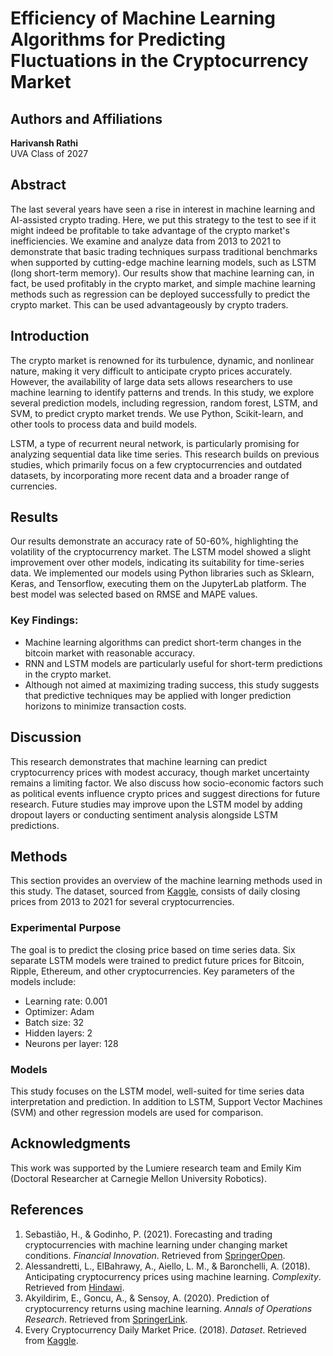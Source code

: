 # Efficiency of Machine Learning Algorithms for Predicting Fluctuations in the Cryptocurrency Market

## Authors and Affiliations
**Harivansh Rathi**  
UVA Class of 2027

## Abstract
The last several years have seen a rise in interest in machine learning and AI-assisted crypto trading. Here, we put this strategy to the test to see if it might indeed be profitable to take advantage of the crypto market's inefficiencies. We examine and analyze data from 2013 to 2021 to demonstrate that basic trading techniques surpass traditional benchmarks when supported by cutting-edge machine learning models, such as LSTM (long short-term memory). Our results show that machine learning can, in fact, be used profitably in the crypto market, and simple machine learning methods such as regression can be deployed successfully to predict the crypto market. This can be used advantageously by crypto traders.

## Introduction
The crypto market is renowned for its turbulence, dynamic, and nonlinear nature, making it very difficult to anticipate crypto prices accurately. However, the availability of large data sets allows researchers to use machine learning to identify patterns and trends. In this study, we explore several prediction models, including regression, random forest, LSTM, and SVM, to predict crypto market trends. We use Python, Scikit-learn, and other tools to process data and build models.

LSTM, a type of recurrent neural network, is particularly promising for analyzing sequential data like time series. This research builds on previous studies, which primarily focus on a few cryptocurrencies and outdated datasets, by incorporating more recent data and a broader range of currencies.

## Results
Our results demonstrate an accuracy rate of 50-60%, highlighting the volatility of the cryptocurrency market. The LSTM model showed a slight improvement over other models, indicating its suitability for time-series data. We implemented our models using Python libraries such as Sklearn, Keras, and Tensorflow, executing them on the JupyterLab platform. The best model was selected based on RMSE and MAPE values. 

### Key Findings:
- Machine learning algorithms can predict short-term changes in the bitcoin market with reasonable accuracy.
- RNN and LSTM models are particularly useful for short-term predictions in the crypto market.
- Although not aimed at maximizing trading success, this study suggests that predictive techniques may be applied with longer prediction horizons to minimize transaction costs.

## Discussion
This research demonstrates that machine learning can predict cryptocurrency prices with modest accuracy, though market uncertainty remains a limiting factor. We also discuss how socio-economic factors such as political events influence crypto prices and suggest directions for future research. Future studies may improve upon the LSTM model by adding dropout layers or conducting sentiment analysis alongside LSTM predictions.

## Methods
This section provides an overview of the machine learning methods used in this study. The dataset, sourced from [Kaggle](https://www.kaggle.com/datasets/jessevent/all-crypto-currencies), consists of daily closing prices from 2013 to 2021 for several cryptocurrencies. 

### Experimental Purpose
The goal is to predict the closing price based on time series data. Six separate LSTM models were trained to predict future prices for Bitcoin, Ripple, Ethereum, and other cryptocurrencies. Key parameters of the models include:
- Learning rate: 0.001
- Optimizer: Adam
- Batch size: 32
- Hidden layers: 2
- Neurons per layer: 128

### Models
This study focuses on the LSTM model, well-suited for time series data interpretation and prediction. In addition to LSTM, Support Vector Machines (SVM) and other regression models are used for comparison.

## Acknowledgments
This work was supported by the Lumiere research team and Emily Kim (Doctoral Researcher at Carnegie Mellon University Robotics).

## References
1. Sebastião, H., & Godinho, P. (2021). Forecasting and trading cryptocurrencies with machine learning under changing market conditions. *Financial Innovation*. Retrieved from [SpringerOpen](https://jfin-swufe.springeropen.com/articles/10.1186/s40854-020-00217-x#Abs1).
2. Alessandretti, L., ElBahrawy, A., Aiello, L. M., & Baronchelli, A. (2018). Anticipating cryptocurrency prices using machine learning. *Complexity*. Retrieved from [Hindawi](https://www.hindawi.com/journals/complexity/2018/8983590/#materials-and-methods).
3. Akyildirim, E., Goncu, A., & Sensoy, A. (2020). Prediction of cryptocurrency returns using machine learning. *Annals of Operations Research*. Retrieved from [SpringerLink](https://link.springer.com/article/10.1007/s10479-020-03575-y).
4. Every Cryptocurrency Daily Market Price. (2018). *Dataset*. Retrieved from [Kaggle](https://www.kaggle.com/datasets/jessevent/all-crypto-currencies).
